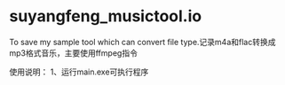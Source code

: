 # suyangfeng_musictool.io
To save my sample tool which can convert file type.记录m4a和flac转换成mp3格式音乐，主要使用ffmpeg指令

使用说明：
1、运行main.exe可执行程序
